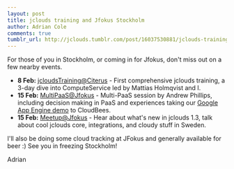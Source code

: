 ```yaml
---
layout: post
title: jclouds training and Jfokus Stockholm
author: Adrian Cole
comments: true
tumblr_url: http://jclouds.tumblr.com/post/16037530881/jclouds-training-and-jfokus-stockholm
---
```


For those of you in Stockholm, or coming in for Jfokus, don't miss out on a few nearby events.

* **8 Feb:** [jcloudsTraining@Citerus](http://www.citerus.se/post/591574-learn-portable-cloud-development-from-founder) - First comprehensive jclouds training, a 3-day dive into ComputeService led by Mattias Holmqvist and I.
* **15 Feb:** [MultiPaaS@Jfokus](http://www.jfokus.se/jfokus/talks.jsp#Developing%20portable%20PaaS%20applications) - Multi-PaaS session by Andrew Phillips, including decision making in PaaS and experiences taking our [Google App Engine demo](http://www.jclouds.org/documentation/examples/google-app-engine) to CloudBees.
* **15 Feb:** [Meetup@Jfokus](http://www.meetup.com/jclouds/events/48534352/) - Hear about what's new in jclouds 1.3, talk about cool jclouds core, integrations, and cloudy stuff in Sweden.

I'll also be doing some cloud tracking at JFokus and generally available for beer :) See you in freezing Stockholm!

Adrian

